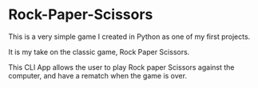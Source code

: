 # Rock-Paper-Scissors
This is a very simple game I created in Python as one of my first projects.

It is my take on the classic game, Rock Paper Scissors.

This CLI App allows the user to play Rock paper Scissors against the computer, and have a rematch when the game is over.

